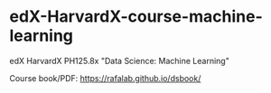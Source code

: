 # edX-HarvardX-course-machine-learning
edX HarvardX PH125.8x "Data Science: Machine Learning"

Course book/PDF: https://rafalab.github.io/dsbook/

